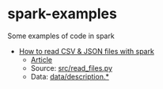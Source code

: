 # spark-examples

Some examples of code in spark
- [How to read CSV & JSON files with spark](http://kavita-ganesan.com/reading-csv-and-json-files-in-spark/)
  - [Article](http://kavita-ganesan.com/reading-csv-and-json-files-in-spark/)
  - Source: [src/read_files.py](src/read_files.py)
  - Data: [data/description.*](data/)
